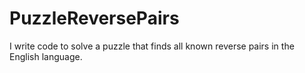 # PuzzleReversePairs
I write code to solve a puzzle that finds all known reverse pairs in the English language.
